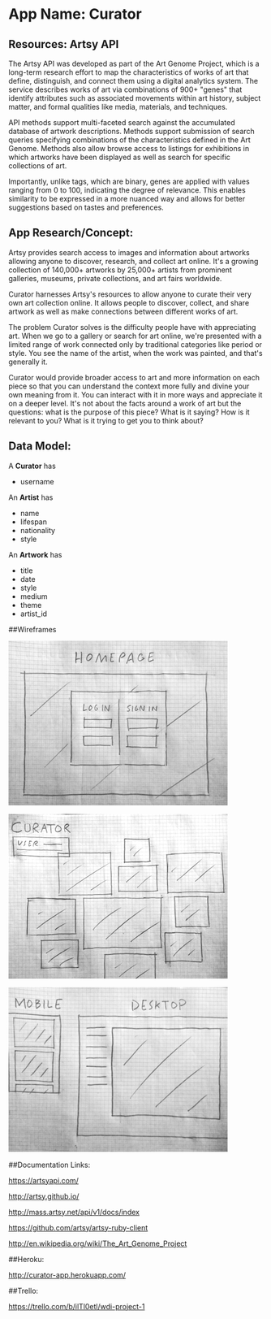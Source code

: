 # App Name: Curator

## Resources: Artsy API

The Artsy API was developed as part of the Art Genome Project, which is a long-term research effort to map the characteristics of works of art that define, distinguish, and connect them using a digital analytics system. The service describes works of art via combinations of 900+ "genes" that identify attributes such as associated movements within art history, subject matter, and formal qualities like media, materials, and techniques. 

API methods support multi-faceted search against the accumulated database of artwork descriptions. Methods support submission of search queries specifying combinations of the characteristics defined in the Art Genome. Methods also allow browse access to listings for exhibitions in which artworks have been displayed as well as search for specific collections of art.

Importantly, unlike tags, which are binary, genes are applied with values ranging from 0 to 100, indicating the degree of relevance. This enables similarity to be expressed in a more nuanced way and allows for better suggestions based on tastes and preferences.

## App Research/Concept:

Artsy provides search access to images and information about artworks allowing anyone to discover, research, and collect art online. It's a growing collection of 140,000+ artworks by 25,000+ artists from prominent galleries, museums, private collections, and art fairs worldwide.

Curator harnesses Artsy's resources to allow anyone to curate their very own art collection online. It allows people to discover, collect, and share artwork as well as make connections between different works of art.

The problem Curator solves is the difficulty people have with appreciating art. When we go to a gallery or search for art online, we're presented with a limited range of work connected only by traditional categories like period or style. You see the name of the artist, when the work was painted, and that's generally it.  

Curator would provide broader access to art and more information on each piece so that you can understand the context more fully and divine your own meaning from it. You can interact with it in more ways and appreciate it on a deeper level. It's not about the facts around a work of art but the questions: what is the purpose of this piece? What is it saying? How is it relevant to you? What is it trying to get you to think about?

## Data Model:

A **Curator** has
*  username


An **Artist** has
*  name
*  lifespan
*  nationality
*  style


An **Artwork** has
*  title
*  date
*  style
*  medium
*  theme
*  artist_id

##Wireframes

![Alt text](/wireframes/p1wf1.JPG)

![Alt text](/wireframes/p1wf2.JPG)

![Alt text](/wireframes/p1wf3.JPG)

##Documentation Links:

https://artsyapi.com/

http://artsy.github.io/

http://mass.artsy.net/api/v1/docs/index

https://github.com/artsy/artsy-ruby-client

http://en.wikipedia.org/wiki/The_Art_Genome_Project

##Heroku:

http://curator-app.herokuapp.com/

##Trello:

https://trello.com/b/ilTl0etl/wdi-project-1
